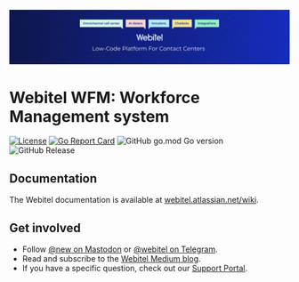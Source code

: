 [![Webitel header](assets/img/webitel-header.png)](https://www.webitel.com/)

# Webitel WFM: Workforce Management system

[![License](https://img.shields.io/github/license/webitel/webitel-wfm)](LICENSE)
[![Go Report Card](https://goreportcard.com/badge/github.com/webitel/webitel-wfm)](https://goreportcard.com/report/github.com/webitel/webitel-wfm)
![GitHub go.mod Go version](https://img.shields.io/github/go-mod/go-version/webitel/webitel-wfm)
![GitHub Release](https://img.shields.io/github/v/release/webitel/webitel-wfm)

## Documentation

The Webitel documentation is available at [webitel.atlassian.net/wiki](https://webitel.atlassian.net/wiki/spaces/WEP/overview).

## Get involved

- Follow [@new on Mastodon](https://social.webitel.me/@news) or [@webitel on Telegram](https://t.me/webitel).
- Read and subscribe to the [Webitel Medium blog](https://medium.com/@webitel).
- If you have a specific question, check out our [Support Portal](https://cs.my.webitel.com/).
